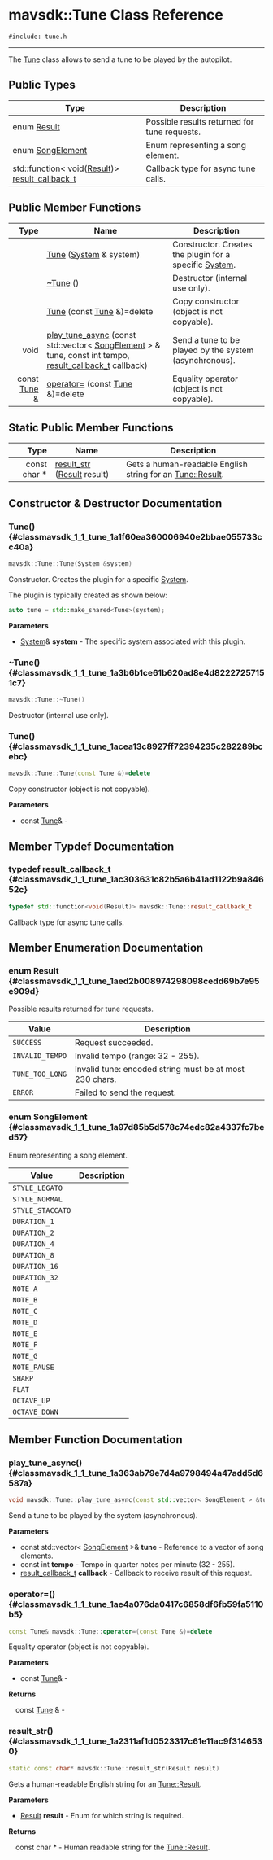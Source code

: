 # mavsdk::Tune Class Reference
`#include: tune.h`

----


The [Tune](classmavsdk_1_1_tune.md) class allows to send a tune to be played by the autopilot. 


## Public Types


Type | Description
--- | ---
enum [Result](#classmavsdk_1_1_tune_1aed2b008974298098cedd69b7e95e909d) | Possible results returned for tune requests.
enum [SongElement](#classmavsdk_1_1_tune_1a97d85b5d578c74edc82a4337fc7bed57) | Enum representing a song element.
std::function< void([Result](classmavsdk_1_1_tune.md#classmavsdk_1_1_tune_1aed2b008974298098cedd69b7e95e909d))> [result_callback_t](#classmavsdk_1_1_tune_1ac303631c82b5a6b41ad1122b9a84652c) | Callback type for async tune calls.

## Public Member Functions


Type | Name | Description
---: | --- | ---
&nbsp; | [Tune](#classmavsdk_1_1_tune_1a1f60ea360006940e2bbae055733cc40a) ([System](classmavsdk_1_1_system.md) & system) | Constructor. Creates the plugin for a specific [System](classmavsdk_1_1_system.md).
&nbsp; | [~Tune](#classmavsdk_1_1_tune_1a3b6b1ce61b620ad8e4d82227257151c7) () | Destructor (internal use only).
&nbsp; | [Tune](#classmavsdk_1_1_tune_1acea13c8927ff72394235c282289bcebc) (const [Tune](classmavsdk_1_1_tune.md) &)=delete | Copy constructor (object is not copyable).
void | [play_tune_async](#classmavsdk_1_1_tune_1a363ab79e7d4a9798494a47add5d6587a) (const std::vector< [SongElement](classmavsdk_1_1_tune.md#classmavsdk_1_1_tune_1a97d85b5d578c74edc82a4337fc7bed57) > & tune, const int tempo, [result_callback_t](classmavsdk_1_1_tune.md#classmavsdk_1_1_tune_1ac303631c82b5a6b41ad1122b9a84652c) callback) | Send a tune to be played by the system (asynchronous).
const [Tune](classmavsdk_1_1_tune.md) & | [operator=](#classmavsdk_1_1_tune_1ae4a076da0417c6858df6fb59fa5110b5) (const [Tune](classmavsdk_1_1_tune.md) &)=delete | Equality operator (object is not copyable).

## Static Public Member Functions


Type | Name | Description
---: | --- | ---
const char * | [result_str](#classmavsdk_1_1_tune_1a2311af1d0523317c61e11ac9f3146530) ([Result](classmavsdk_1_1_tune.md#classmavsdk_1_1_tune_1aed2b008974298098cedd69b7e95e909d) result) | Gets a human-readable English string for an [Tune::Result](classmavsdk_1_1_tune.md#classmavsdk_1_1_tune_1aed2b008974298098cedd69b7e95e909d).


## Constructor & Destructor Documentation


### Tune() {#classmavsdk_1_1_tune_1a1f60ea360006940e2bbae055733cc40a}
```cpp
mavsdk::Tune::Tune(System &system)
```


Constructor. Creates the plugin for a specific [System](classmavsdk_1_1_system.md).

The plugin is typically created as shown below: 

```cpp
auto tune = std::make_shared<Tune>(system);
```

**Parameters**

* [System](classmavsdk_1_1_system.md)& **system** - The specific system associated with this plugin.

### ~Tune() {#classmavsdk_1_1_tune_1a3b6b1ce61b620ad8e4d82227257151c7}
```cpp
mavsdk::Tune::~Tune()
```


Destructor (internal use only).


### Tune() {#classmavsdk_1_1_tune_1acea13c8927ff72394235c282289bcebc}
```cpp
mavsdk::Tune::Tune(const Tune &)=delete
```


Copy constructor (object is not copyable).


**Parameters**

* const [Tune](classmavsdk_1_1_tune.md)&  - 

## Member Typdef Documentation


### typedef result_callback_t {#classmavsdk_1_1_tune_1ac303631c82b5a6b41ad1122b9a84652c}

```cpp
typedef std::function<void(Result)> mavsdk::Tune::result_callback_t
```


Callback type for async tune calls.


## Member Enumeration Documentation


### enum Result {#classmavsdk_1_1_tune_1aed2b008974298098cedd69b7e95e909d}


Possible results returned for tune requests.


Value | Description
--- | ---
<span id="classmavsdk_1_1_tune_1aed2b008974298098cedd69b7e95e909dad0749aaba8b833466dfcbb0428e4f89c"></span> `SUCCESS` | Request succeeded. 
<span id="classmavsdk_1_1_tune_1aed2b008974298098cedd69b7e95e909daab302bdc9b9c65a30e5ffab1d78a4cc5"></span> `INVALID_TEMPO` | Invalid tempo (range: 32 - 255). 
<span id="classmavsdk_1_1_tune_1aed2b008974298098cedd69b7e95e909dacb0c24d6a4374d0aa7120eb98f04cc1a"></span> `TUNE_TOO_LONG` | Invalid tune: encoded string must be at most 230 chars. 
<span id="classmavsdk_1_1_tune_1aed2b008974298098cedd69b7e95e909dabb1ca97ec761fc37101737ba0aa2e7c5"></span> `ERROR` | Failed to send the request. 

### enum SongElement {#classmavsdk_1_1_tune_1a97d85b5d578c74edc82a4337fc7bed57}


Enum representing a song element.


Value | Description
--- | ---
<span id="classmavsdk_1_1_tune_1a97d85b5d578c74edc82a4337fc7bed57a2cb914dda503b0a3ef418693d230e476"></span> `STYLE_LEGATO` |  
<span id="classmavsdk_1_1_tune_1a97d85b5d578c74edc82a4337fc7bed57a98910b70530a309348f81011b2ac0c29"></span> `STYLE_NORMAL` |  
<span id="classmavsdk_1_1_tune_1a97d85b5d578c74edc82a4337fc7bed57a5f25b20dda27ce7ea726aed6e723ac0c"></span> `STYLE_STACCATO` |  
<span id="classmavsdk_1_1_tune_1a97d85b5d578c74edc82a4337fc7bed57a2f744521bfc64d76bc84de9c40ccaf56"></span> `DURATION_1` |  
<span id="classmavsdk_1_1_tune_1a97d85b5d578c74edc82a4337fc7bed57a0e888bea30ba6acf56732c2a44df0707"></span> `DURATION_2` |  
<span id="classmavsdk_1_1_tune_1a97d85b5d578c74edc82a4337fc7bed57a72491c453f7754fe35f804055131fc13"></span> `DURATION_4` |  
<span id="classmavsdk_1_1_tune_1a97d85b5d578c74edc82a4337fc7bed57aef11beae3b4eced4b997080d2e536519"></span> `DURATION_8` |  
<span id="classmavsdk_1_1_tune_1a97d85b5d578c74edc82a4337fc7bed57a4bea2628921fed97aa8ab7beba5802a4"></span> `DURATION_16` |  
<span id="classmavsdk_1_1_tune_1a97d85b5d578c74edc82a4337fc7bed57abb64e1cc6dec13967cf3c80ecffc66cd"></span> `DURATION_32` |  
<span id="classmavsdk_1_1_tune_1a97d85b5d578c74edc82a4337fc7bed57a0f936fc84409a28c31e7d7a95b82b762"></span> `NOTE_A` |  
<span id="classmavsdk_1_1_tune_1a97d85b5d578c74edc82a4337fc7bed57a721547250e6910fe1d3fa20013c3f3d7"></span> `NOTE_B` |  
<span id="classmavsdk_1_1_tune_1a97d85b5d578c74edc82a4337fc7bed57a4fafae5694cb0bb336558af1efbe2e61"></span> `NOTE_C` |  
<span id="classmavsdk_1_1_tune_1a97d85b5d578c74edc82a4337fc7bed57aef7c5257e0aaf706d25f0d8a252baac9"></span> `NOTE_D` |  
<span id="classmavsdk_1_1_tune_1a97d85b5d578c74edc82a4337fc7bed57a378811d5f5f213c70aa9f37f49e0bb73"></span> `NOTE_E` |  
<span id="classmavsdk_1_1_tune_1a97d85b5d578c74edc82a4337fc7bed57a33c3987b8f2ece540f822378d6d55a2e"></span> `NOTE_F` |  
<span id="classmavsdk_1_1_tune_1a97d85b5d578c74edc82a4337fc7bed57a0b54635a4ea230669d8d493714ff78ec"></span> `NOTE_G` |  
<span id="classmavsdk_1_1_tune_1a97d85b5d578c74edc82a4337fc7bed57a89a1afc44be0c4e756b37a6f6e0093cf"></span> `NOTE_PAUSE` |  
<span id="classmavsdk_1_1_tune_1a97d85b5d578c74edc82a4337fc7bed57a880065c5d3f742979771c76a1d09e614"></span> `SHARP` |  
<span id="classmavsdk_1_1_tune_1a97d85b5d578c74edc82a4337fc7bed57af88a77e3d68d251c3dc4008c327b5a0c"></span> `FLAT` |  
<span id="classmavsdk_1_1_tune_1a97d85b5d578c74edc82a4337fc7bed57a1de4c79a5c0dc841f7effbd0d8569eda"></span> `OCTAVE_UP` |  
<span id="classmavsdk_1_1_tune_1a97d85b5d578c74edc82a4337fc7bed57ac06019b19d8ad5dfa9974082ff3b06d2"></span> `OCTAVE_DOWN` |  

## Member Function Documentation


### play_tune_async() {#classmavsdk_1_1_tune_1a363ab79e7d4a9798494a47add5d6587a}
```cpp
void mavsdk::Tune::play_tune_async(const std::vector< SongElement > &tune, const int tempo, result_callback_t callback)
```


Send a tune to be played by the system (asynchronous).


**Parameters**

* const std::vector< [SongElement](classmavsdk_1_1_tune.md#classmavsdk_1_1_tune_1a97d85b5d578c74edc82a4337fc7bed57) >& **tune** - Reference to a vector of song elements.
* const int **tempo** - Tempo in quarter notes per minute (32 - 255).
* [result_callback_t](classmavsdk_1_1_tune.md#classmavsdk_1_1_tune_1ac303631c82b5a6b41ad1122b9a84652c) **callback** - Callback to receive result of this request.

### operator=() {#classmavsdk_1_1_tune_1ae4a076da0417c6858df6fb59fa5110b5}
```cpp
const Tune& mavsdk::Tune::operator=(const Tune &)=delete
```


Equality operator (object is not copyable).


**Parameters**

* const [Tune](classmavsdk_1_1_tune.md)&  - 

**Returns**

&emsp;const [Tune](classmavsdk_1_1_tune.md) & - 

### result_str() {#classmavsdk_1_1_tune_1a2311af1d0523317c61e11ac9f3146530}
```cpp
static const char* mavsdk::Tune::result_str(Result result)
```


Gets a human-readable English string for an [Tune::Result](classmavsdk_1_1_tune.md#classmavsdk_1_1_tune_1aed2b008974298098cedd69b7e95e909d).


**Parameters**

* [Result](classmavsdk_1_1_tune.md#classmavsdk_1_1_tune_1aed2b008974298098cedd69b7e95e909d) **result** - Enum for which string is required.

**Returns**

&emsp;const char * - Human readable string for the [Tune::Result](classmavsdk_1_1_tune.md#classmavsdk_1_1_tune_1aed2b008974298098cedd69b7e95e909d).